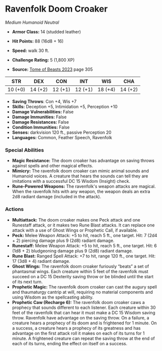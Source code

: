 # Ravenfolk Doom Croaker

*Medium* *Humanoid* *Neutral*

- **Armor Class:** 14 (studded leather)
- **Hit Points:** 88 (16d8 + 16)
- **Speed:** walk 30 ft.

- **Challenge Rating:** 5 (1,800 XP)
- **Source:** [Tome of Beasts 2023](https://koboldpress.com/kpstore/product/tome-of-beasts-1-2023-edition/) page 305

| STR | DEX | CON | INT | WIS | CHA |
| --- | --- | --- | --- | --- | --- |
| 10 (+0) | 14 (+2) | 12 (+1) | 12 (+1) | 18 (+4) | 14 (+2) |

- **Saving Throws**: Con +4, Wis +7
- **Skills:** Deception +5, Intimidation +5, Perception +10
- **Damage Vulnerabilities:** False
- **Damage Immunities:** False
- **Damage Resistances:** False
- **Condition Immunities:** False
- **Senses:** darkvision 120 ft., passive Perception 20
- **Languages:** Common, Feather Speech, Ravenfolk

### Special Abilities

- **Magic Resistance:** The doom croaker has advantage on saving throws against spells and other magical effects.
- **Mimicry:** The ravenfolk doom croaker can mimic animal sounds and Humanoid voices. A creature that hears the sounds can tell they are imitations with a successful DC 15 Wisdom (Insight) check.
- **Rune-Powered Weapons:** The ravenfolk's weapon attacks are magical. When the ravenfolk hits with any weapon, the weapon deals an extra 2d8 radiant damage (included in the attack).

### Actions

- **Multiattack:** The doom croaker makes one Peck attack and one Runestaff attack, or it makes two Rune Blast attacks. It can replace one attack with a use of Ghost Wings or Prophetic Call, if available.
- **Peck:** Melee Weapon Attack: +5 to hit, reach 5 ft., one target. Hit: 7 (2d4 + 2) piercing damage plus 9 (2d8) radiant damage.
- **Runestaff:** Melee Weapon Attack: +5 to hit, reach 5 ft., one target. Hit: 6 (1d8 + 2) bludgeoning damage plus 9 (2d8) radiant damage.
- **Rune Blast:** Ranged Spell Attack: +7 to hit, range 120 ft., one target. Hit: 17 (3d8 + 4) radiant damage.
- **Ghost Wings:** The ravenfolk doom croaker furiously “beats” a set of phantasmal wings. Each creature within 5 feet of the ravenfolk must succeed on a DC 15 Dexterity saving throw or be blinded until the start of its next turn.
- **Prophetic Magic:** The ravenfolk doom croaker can cast the augury spell and thaumaturgy cantrip at will, requiring no material components and using Wisdom as the spellcasting ability.
- **Prophetic Caw (Recharge 6):** The ravenfolk doom croaker caws a prophecy that sounds different to each listener. Each creature within 30 feet of the ravenfolk that can hear it must make a DC 15 Wisdom saving throw. Ravenfolk have advantage on the saving throw. On a failure, a creature hears a prophecy of its doom and is frightened for 1 minute. On a success, a creature hears a prophecy of its greatness and has advantage on the first attack roll it makes on each of its turns for 1 minute. A frightened creature can repeat the saving throw at the end of each of its turns, ending the effect on itself on a success.
